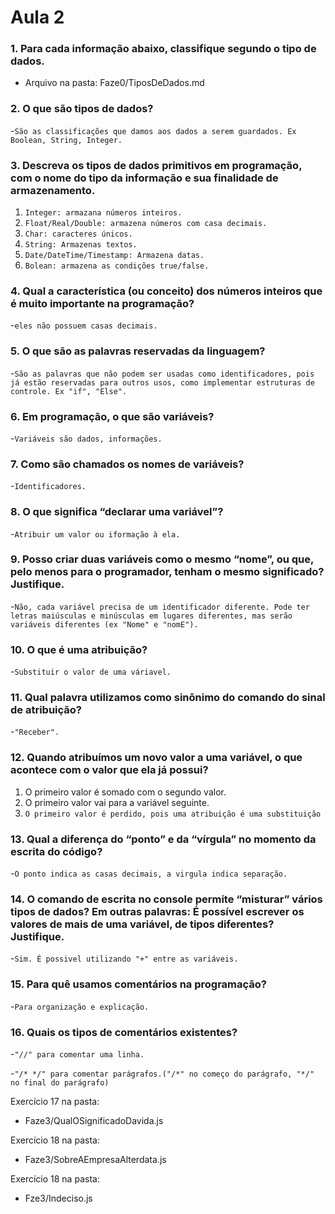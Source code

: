 # Aula 2

### 1. Para cada informação abaixo, classifique segundo o tipo de dados.

* Arquivo na pasta: Faze0/TiposDeDados.md

### 2. O que são tipos de dados?
-`São as classificações que damos aos dados a serem guardados. Ex Boolean, String, Integer.`

### 3. Descreva os tipos de dados primitivos em programação, com o nome do tipo da informação e sua finalidade de armazenamento.
1. `Integer: armazana números inteiros.`
1. `Float/Real/Double: armazena números com casa decimais.`
1. `Char: caracteres únicos.`
1. `String: Armazenas textos.`
1. `Date/DateTime/Timestamp: Armazena datas.`
1. `Bolean: armazena as condições true/false.`

### 4. Qual a característica (ou conceito) dos números inteiros que é muito importante na programação?
-`eles não possuem casas decimais.`

### 5. O que são as palavras reservadas da linguagem?
-`São as palavras que não podem ser usadas como identificadores, pois já estão reservadas para outros usos, como implementar estruturas de controle. Ex "if", "Else".`

### 6. Em programação, o que são variáveis?
-`Variáveis são dados, informações.`

### 7. Como são chamados os nomes de variáveis?
-`Identificadores.`

### 8. O que significa “declarar uma variável”?
-`Atribuir um valor ou iformação à ela.`

### 9. Posso criar duas variáveis como o mesmo “nome”, ou que, pelo menos para o programador, tenham o mesmo significado? Justifique.
-`Não, cada variável precisa de um identificador diferente. Pode ter letras maiúsculas e minúsculas em lugares diferentes, mas serão variáveis diferentes (ex "Nome" e "nomE").`

### 10. O que é uma atribuição?
-`Substituir o valor de uma váriavel.`

### 11. Qual palavra utilizamos como sinônimo do comando do sinal de atribuição?
-`"Receber".`

### 12. Quando atribuímos um novo valor a uma variável, o que acontece com o valor que ela já possui?
1. O primeiro valor é somado com o segundo valor.
1. O primeiro valor vai para a variável seguinte.
1. `O primeiro valor é perdido, pois uma atribuição é uma substituição`

### 13. Qual a diferença do “ponto” e da “vírgula” no momento da escrita do código?
-`O ponto indica as casas decimais, a virgula indica separação.`

### 14. O comando de escrita no console permite “misturar” vários tipos de dados? Em outras palavras: É possível escrever os valores de mais de uma variável, de tipos diferentes? Justifique.
-`Sim. É possivel utilizando "+" entre as variáveis.`

### 15. Para quê usamos comentários na programação?
-`Para organização e explicação.`

### 16. Quais os tipos de comentários existentes?

-`"//" para comentar uma linha. `

-`"/* */" para comentar parágrafos.("/*" no começo do parágrafo, "*/" no final do parágrafo)`

Exercício 17 na pasta:

* Faze3/QualOSignificadoDavida.js

Exercício 18 na pasta:

* Faze3/SobreAEmpresaAlterdata.js

Exercício 18 na pasta:

* Fze3/Indeciso.js